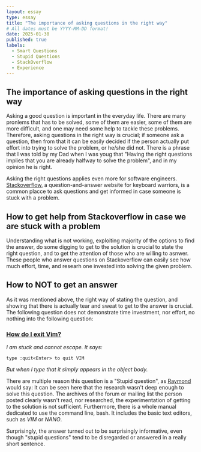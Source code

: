 ```yaml
---
layout: essay
type: essay
title: "The importance of asking questions in the right way" 
# All dates must be YYYY-MM-DD format!
date: 2025-01-30
published: true
labels:
  - Smart Questions
  - Stupid Questions
  - StackOverflow
  - Experience
---
```


## The importance of asking questions in the right way

Asking a good question is important in the everyday life. There are many pronlems that has to be solved, some of them are easier, some of them 
are more difficult, and one may need some help to tackle these problems. Therefore, asking questions in the right way is crucial; if someone ask a question, then from that it can
be easily decided if the person actually put effort into trying to solve the problem, or he/she did not. There is a phrase that I was told by my Dad when I was youg that "Having the right questions implies that you are already halfway to solve the problem", and in my opinion he is right. 

Asking the right questions applies even more for software engineers. [Stackoverflow](https://stackoverflow.com), a question-and-answer website for keyboard warriors, is a common placce to ask questions and get informed in case someone is stuck with a problem.


## How to get help from Stackoverflow in case we are stuck with a problem

Understanding what is not working, exploiting majority of the options to find the answer, do some digging to get to the solution is crucial to state the right question, and to get the attention of those who are willing to asnwer. These people who answer questions on Stackoverflow can easily see how much effort, time, and researh one invested into solving the given problem. 





## How to **NOT** to get an answer 

As it was mentioned above, the right way of stating the question, and showing that there is actually tear and sweat to get to the answer is crucial. The following question does not demonstrate time investment, nor effort, no nothing into the following question: 


### [How do I exit Vim?](https://stackoverflow.com/questions/11828270/how-do-i-exit-vim/11828573#11828573)

*I am stuck and cannot escape. It says:*
```
type :quit<Enter> to quit VIM
```
*But when I type that it simply appears in the object body.*

There are multiple reason this question is a "Stupid question", as [Raymond](http://www.catb.org/esr/faqs/smart-questions.html) would say: It can be seen here that the research
wasn't deep enough to solve this question. The archives of the forum or mailing list the person posted clearly wasn't read, nor researched, the experimentation of getting to the solution is not sufficient. Furthermore, there is a whole manual dedicated to use the command line, bash. It includes the basic text editors, such as *VIM* or *NANO*. 

Surprisingly, the answer turned out to be surprisingly informative, even though "stupid questions" tend to be disregarded or answered in a really short sentence. 


